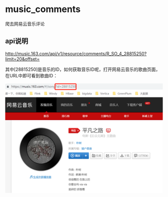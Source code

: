 # music_comments
爬去网易云音乐评论

## api说明

http://music.163.com/api/v1/resource/comments/R_SO_4_28815250?limit=20&offset=

其中[28815250]是音乐的ID，如何获取音乐ID呢，打开网易云音乐的歌曲页面，在URL中即可看到歌曲ID：

![歌曲ID](/music_id.png)

